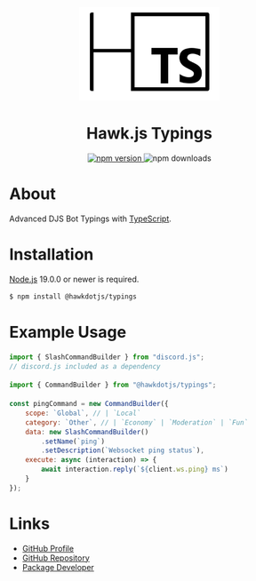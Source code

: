 <div align="center">
  <div>
    <img src="../../typings_icon.png" width="50%" height="50%" />
  </div>
  <h1>Hawk.js Typings</h1>
  <div>
    <a href="https://www.npmjs.com/package/@hawkdotjs/typings">
      <img src="https://img.shields.io/npm/v/@hawkdotjs/typings" alt="npm version" />
    </a>
    <a>
      <img src="https://img.shields.io/npm/dt/@hawkdotjs/typings" alt="npm downloads" />
    </a>
  </div>
</div>

# About
Advanced DJS Bot Typings with [TypeScript](https://www.typescriptlang.org).

# Installation
[Node.js](https://nodejs.org) 19.0.0 or newer is required.
```bash
$ npm install @hawkdotjs/typings
```

# Example Usage
```js
import { SlashCommandBuilder } from "discord.js";
// discord.js included as a dependency

import { CommandBuilder } from "@hawkdotjs/typings";

const pingCommand = new CommandBuilder({
    scope: `Global`, // | `Local`
    category: `Other`, // | `Economy` | `Moderation` | `Fun`
    data: new SlashCommandBuilder()
        .setName(`ping`)
        .setDescription(`Websocket ping status`),
    execute: async (interaction) => {
        await interaction.reply(`${client.ws.ping} ms`)
    }
});
```

# Links
- [GitHub Profile](https://github.com/EnHawk)
- [GitHub Repository][def]
- [Package Developer](https://www.npmjs.com/~enlight_hawk)

[def]: https://github.com/EnHawk/EnHawk